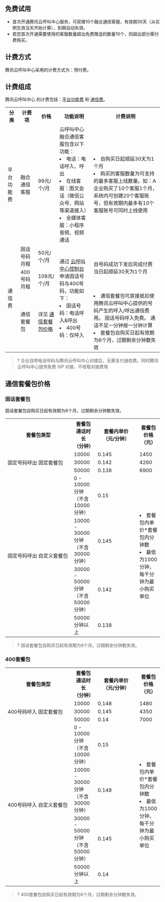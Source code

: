 ## 免费试用
- 首次开通腾讯云呼叫中心服务，可获赠10个融合通信客服，有效期30天（从实例生效当天开始计算），到期自动失效。
- 若您首次开通需要使用的客服数量超出免费赠送的数量10个，则超出部分需付费购买。

## 计费方式
腾讯云呼叫中心采用的计费方式为：预付费。

## 计费组成
腾讯云呼叫中心 的计费包括：[平台功能费](#platform) 和 [通信费](#platform)。
[](id:platform)
<table>
   <tr>
      <th width="0px" style="text-align:center">分类</td>
      <th width="0px" style="text-align:center">计费项</td>
      <th width="0px"  style="text-align:center">价格</td>
      <th width="0px" style="text-align:center">功能说明</td>
      <th width="0px"  style="text-align:center">计费说明</td>
   </tr>
   <tr>
      <td >平台功能费</td>
      <td>融合通信客服</td>
      <td>99元/个/月</td>
      <td>云呼叫中心融合通信客服包含以下功能：<li>电话：电话呼入、呼出                             </li>
<li>在线客服：图文会话（微信公众号、网站等渠道接入）  </li>
<li>全媒体客服：小程序音频、视频通话                 </li></td>
      <td><li>自购买日起顺延30天为1个月</li>
<li>购买的客服数量为可支持的最多客服上线数量。如：A企业购买了10个客服1个月，系统内可创建20个客服账号，但有效期内最多有10个客服账号可同时上线使用</li></td>
   </tr>
   <tr>
      <td rowspan='3'>通信费</td>
      <td>固话号码月租</td>
      <td>50元/个/月</td>
      <td rowspan='3'>通过 <a href="https://console.cloud.tencent.com/ccc">云呼叫中心控制台</a> 申请固话号码与400号码，功能如下：
<li>固话号码：电话呼入&呼出   </li>
<li>400号码：仅呼入           </li></td>
      <td rowspan='2'>自号码成功下发后完成付费当日起顺延30天为1个月</td>
   </tr>
   <tr>
      <td>400号码月租</td>
      <td>108元/个/月</td>
   </tr>
   <tr>
      <td>通信套餐包</td>
      <td>详见 <a href="#Price">通信套餐包价格</a></td>
      <td><li>通信套餐包可直接抵扣使用腾讯云呼叫中心提供的号码产生的呼入/呼出通信费用。 固话号码呼入免费。 通话不足一分钟按一分钟计算</li>
<li>套餐包自购买日起有效期为6个月，过期剩余分钟数失效</li></td>
   </tr>
</table>

>? 企业自带电话号码与腾讯云呼叫中心对接后，无需支付通信费。同时腾讯云呼叫中心提供免费 SIP 对接，不收取对接费用
[](id:Price)
## 通信套餐包价格
### 固话套餐包
固话套餐包自购买日起有效期为6个月，过期剩余分钟数失效。
[](id:fix)
<table>
   <tr>
      <th width="200px" style="text-align:center">套餐包类型</td>
      <th width="0px" style="text-align:center">套餐包通话时长<br>
（分钟）</td>
      <th width="120px"  style="text-align:center">套餐内单价<br>
（元/分钟）</td>
      <th width="0px"  style="text-align:center">套餐包价格<br>
（元）</td>
   </tr>
   <tr>
      <td rowspan='3'>固定号码呼出
固定套餐包</td>
      <td>10000</td>
      <td>0.145</td>
      <td>1450</td>
   </tr>
   <tr>
      <td>30000</td>
      <td>0.142</td>
      <td>4260</td>
   </tr>
   <tr>
      <td>50000</td>
      <td>0.138</td>
      <td>6900</td>
   </tr>
   <tr>
      <td rowspan='4'>固定号码呼出
自定义套餐包</td>
      <td>0 - 10000 分钟 （不含 10000 分钟）</td>
      <td>0.15</td>
      <td rowspan='4'><li>套餐包内单价*套餐包内分钟数</li>
<li>最低为1000分钟，每千分钟为最小购买单位</li></td>
   </tr>
   <tr>
      <td>10000 - 30000 分钟 （不含 30000 分钟）</td>
      <td>0.145</td>
   </tr>
   <tr>
      <td>30000 - 50000 分钟 （不含 50000 分钟）</td>
      <td>0.142</td>
   </tr>
   <tr>
      <td>50000分钟以上</td>
      <td>0.138</td>
   </tr>
</table>

>? 固话套餐包自购买日起有效期为6个月，过期剩余分钟数失效。

### 400套餐包 
[](id:combo)
<table>
   <tr>
      <th width="200px" style="text-align:center">套餐包类型</td>
      <th width="0px" style="text-align:center">套餐包通话时长<br>
（分钟）</td>
      <th width="120px"  style="text-align:center">套餐内单价<br>
（元/分钟）</td>
      <th width="0px"  style="text-align:center">套餐包价格<br>
（元）</td>
   </tr>
   <tr>
      <td rowspan='3'>400号码呼入 固定套餐包</td>
      <td>10000</td>
      <td>0.148</td>
      <td>1480</td>
   </tr>
   <tr>
      <td>30000</td>
      <td>0.145</td>
      <td>4350</td>
   </tr>
   <tr>
      <td>50000</td>
      <td>0.14</td>
      <td>7000</td>
   </tr>
   <tr>
      <td rowspan='4'>400号码呼入 自定义套餐包</td>
      <td>0 - 10000 分钟 （不含 10000 分钟）</td>
      <td>0.15</td>
      <td rowspan='4'><li>套餐包内单价*套餐包内分钟数</li>
<li>最低为1000分钟，每千分钟为最小购买单位</li></td>
   </tr>
   <tr>
      <td>10000 - 30000 分钟 （不含 30000 分钟）</td>
      <td>0.148</td>
   </tr>
   <tr>
      <td>30000 - 50000 分钟 （不含 50000 分钟）</td>
      <td>0.145</td>
   </tr>
   <tr>
      <td>50000分钟以上</td>
      <td>0.14</td>
   </tr>
</table>

>? 400套餐包自购买日起有效期为6个月，过期剩余分钟数失效。
